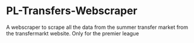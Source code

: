 # PL-Transfers-Webscraper
A webscraper to scrape all the data from the summer transfer market from the transfermarkt website. Only for the premier league
